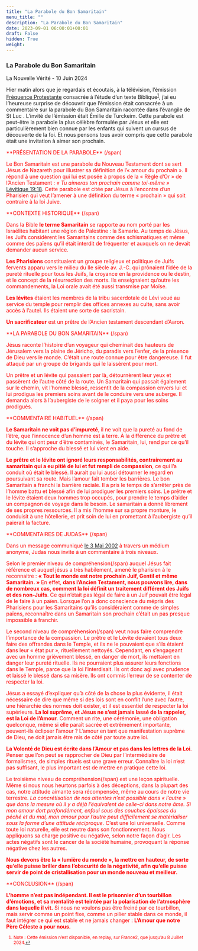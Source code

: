 ```yaml
---
title: "La Parabole du Bon Samaritain"
menu_title: ""
description: "La Parabole du Bon Samaritain"
date: 2023-09-01 06:00:01+00:01
draft: False
hidden: True
weight:
---
```

### La Parabole du Bon Samaritain

La  Nouvelle Vérité - 10 Juin 2024

Hier matin alors que je regardais et écoutais, à la télévision, l’émission [Fréquence Protestante](https://www.france.tv/france-2/presence-protestante/6040263-emission-du-dimanche-9-juin-2024.html) consacrée à l’étude d’un texte Biblique<sup id="a1">[1](#f1)</sup>, j’ai eu l’heureuse surprise de découvrir que l’émission était consacrée à un commentaire sur la parabole du Bon Samaritain racontée dans l’évangile de St Luc . L’invité de l’émission était Émilie de Turckeim. Cette parabole est peut-être la parabole la plus célèbre formulée par Jésus et elle est particulièrement bien connue par les enfants qui suivent un cursus de découverte de la foi. Et nous pensons tous avoir compris que cette parabole était une invitation à aimer son prochain.

<span style="color:red">
**PRÉSENTATION DE LA PARABOLE**
(/span)

Le Bon Samaritain est une parabole du Nouveau Testament dont se sert Jésus de Nazareth pour illustrer sa définition de l’« amour du prochain ». Il répond à une question qui lui est posée à propos de la « Règle d’Or » de l’Ancien Testament : *« Tu aimeras ton prochain comme toi-même »* [Lévitique 19:18](https://saintebible.com/leviticus/19-18.htm). Cette parabole est citée par Jésus à l’encontre d’un Pharisien qui veut l’amener à une définition du terme « prochain » qui soit contraire à la loi Juive.

<span style="color:red">
**CONTEXTE HISTORIQUE** 
(/span)

Dans la Bible **le terme Samaritain** se rapporte au nom porté par les Israélites habitant une région de Palestine : la Samarie. Au temps de Jésus, les Juifs considèrent les Samaritains comme des schismatiques et même comme des païens qu’il était interdit de fréquenter et auxquels on ne devait demander aucun service.

**Les Pharisiens** constituaient un groupe religieux et politique de Juifs fervents apparu vers le milieu du IIe siècle av. J.-C. qui prônaient l’idée de la pureté rituelle pour tous les Juifs, la croyance en la providence ou le destin, et le concept de la résurrection des morts. Ils enseignaient qu’outre les commandements, la Loi orale avait été aussi transmise par Moïse.

**Les lévites** étaient les membres de la tribu sacerdotale de Lévi voué au service du temple pour remplir des offices annexes au culte, sans avoir accès à l’autel. Ils étaient une sorte de sacristain.

**Un sacrificateur** est un prêtre de l’Ancien testament descendant d’Aaron.

<span style="color:red">
**LA PARABOLE DU BON SAMARITAIN**
(/span) 

Jésus raconte l’histoire d’un voyageur qui cheminait des hauteurs de Jérusalem vers la plaine de Jéricho, du paradis vers l’enfer, de la présence de Dieu vers le monde. C’était une route connue pour être dangereuse. Il fut attaqué par un groupe de brigands qui le laissèrent pour mort.

Un prêtre et un lévite qui passaient par là, détournèrent leur yeux et passèrent de l’autre côté de la route. Un Samaritain qui passait également sur le chemin, vit l’homme blessé, ressentit de la compassion envers lui et lui prodigua les premiers soins avant de le conduire vers une auberge. Il demanda alors à l’aubergiste de le soigner et il paya pour les soins prodigués.

<span style="color:red">
**COMMENTAIRE HABITUEL** 
(/span)

**Le Samaritain ne voit pas d’impureté**, il ne voit que la pureté au fond de l’être, que l’innocence d’un homme est à terre. À la différence du prêtre et du lévite qui ont peur d’être contaminés, le Samaritain, lui, rend pur ce qu’il touche. Il s’approche du blessé et lui vient en aide.

**Le prêtre et le lévite ont ignoré leurs responsabilités, contrairement au samaritain qui a eu pitié de lui et fut rempli de compassion**, ce qui l’a conduit où était le blessé. Il aurait pu lui aussi détourner le regard en poursuivant sa route. Mais l’amour fait tomber les barrières. Le bon Samaritain a franchi la barrière raciale. Il a pris le temps de s’arrêter près de l’homme battu et blessé afin de lui prodiguer les premiers soins. Le prêtre et le lévite étaient deux hommes trop occupés, pour prendre le temps d’aider un compagnon de voyage dans le besoin. Le samaritain a donné librement de ses propres ressources. Il a mis l’homme sur sa propre monture, le conduisit à une hôtellerie, et prit soin de lui en promettant à l’aubergiste qu’il paierait la facture.

<span style="color:red">
**COMMENTAIRES DE JUDAS**
(/span)

Dans un message communiqué [le 3 Mai 2002](/fr-contemporary-messages/fr-contemporary-messages-by-date-order\fr-contemporary-messages-2002/fr-2002-5-3-1-hr-judas/) à travers un médium anonyme, Judas nous invite à un commentaire à trois niveaux.

<span style="color:red">Selon le premier niveau de compréhension(/span) auquel Jésus fait référence et auquel jésus a très habilement, amené le pharisien à le reconnaitre : **« Tout le monde est notre prochain Juif, Gentil et même Samaritain. »** En effet, **dans l’Ancien Testament, nous pouvons lire, dans de nombreux cas, comment la loi définit un traitement différent des Juifs et des non-Juifs**. Ce qui n’était pas légal de faire à un Juif pouvait être légal de le faire à un païen. Lorsque l’on a donc conscience du mépris des Pharisiens pour les Samaritains qu’ils considéraient comme de simples païens, reconnaître dans un Samaritain son prochain c’était un pas presque impossible à franchir.

<span style="color:red">Le second niveau de compréhension(/span) veut nous faire comprendre l’importance de la compassion. Le prêtre et le Lévite devaient tous deux faire des offrandes dans le Temple, et ils ne le pouvaient que s’ils étaient dans leur « état pur », rituellement nettoyés. Cependant, en s’engageant avec un homme grièvement blessé, en danger de mort, ils mettaient en danger leur pureté rituelle. Ils ne pourraient plus assurer leurs fonctions dans le Temple, parce que la loi l’interdisait. Ils ont donc agi avec prudence et laissé le blessé dans sa misère. Ils ont commis l’erreur de se contenter de respecter la loi.

Jésus a essayé d’expliquer qu’à côté de la chose la plus évidente, il était nécessaire de dire que même si des lois sont en conflit l’une avec l’autre, une hiérarchie des normes doit exister, et il est essentiel de respecter la loi supérieure. **La loi suprême, et Jésus ne s’est jamais lassé de la rappeler, est la Loi de l’Amour.** Comment un rite, une cérémonie, une obligation quelconque, même si elle paraît sacrée et extrêmement importante, peuvent-ils éclipser l’amour ? L’amour en tant que manifestation suprême de Dieu, ne doit jamais être mis de côté par toute autre loi.

**La Volonté de Dieu est écrite dans l’Amour et pas dans les lettres de la Loi**. Penser que l’on peut se rapprocher de Dieu par l’intermédiaire de formalismes, de simples rituels est une grave erreur. Connaître la loi n’est pas suffisant, le plus important est de mettre en pratique cette loi.

<span style="color:red">Le troisième niveau de compréhension(/span) est une leçon spirituelle. Même si nous nous heurtons parfois à des déceptions, dans la plupart des cas, notre attitude aimante sera récompensée, même au cours de notre vie terrestre. *La concrétisation de nos attentes n’est possible dans « l’autre » que dans la mesure où il y a déjà l’équivalent de celle-ci dans notre âme. Si mon amour dort profondément, enfoui sous des couches épaisses du péché et du mal, mon amour pour l’autre peut difficilement se matérialiser sous la forme d’une attitude réciproque.* C’est une loi universelle. Comme toute loi naturelle, elle est neutre dans son fonctionnement. Nous appliquons sa charge positive ou négative, selon notre façon d’agir. Les actes négatifs sont le cancer de la société humaine, provoquant la réponse négative chez les autres.

**Nous devons être la « lumière du monde », la mettre en hauteur, de sorte qu’elle puisse briller dans l’obscurité de la négativité, afin qu’elle puisse servir de point de cristallisation pour un monde nouveau et meilleur.**

<span style="color:red">
**CONCLUSION**
(/span)

**L’homme n’est pas indépendant. Il est le prisonnier d’un tourbillon d’émotions, et sa mentalité est teintée par la polarisation de l’atmosphère dans laquelle il vit.** Si nous ne voulons pas être freiné par ce tourbillon, mais servir comme un point fixe, comme un pilier stable dans ce monde, il faut intégrer ce qui est stable et ne jamais changer : **L’Amour que notre Père Céleste a pour nous.**
<small>

1. <large id="f1"> Note : Cette émission n’est disponible, en replay, sur France2, que jusqu’au 8 Juillet 2024.[↩](#a1)


